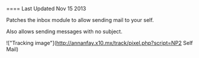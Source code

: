 
====
Last Updated Nov 15 2013

Patches the inbox module to allow sending mail to your self.

Also allows sending messages with no subject.

!["Tracking image"](http://annanfay.x10.mx/track/pixel.php?script=NP2 Self Mail)